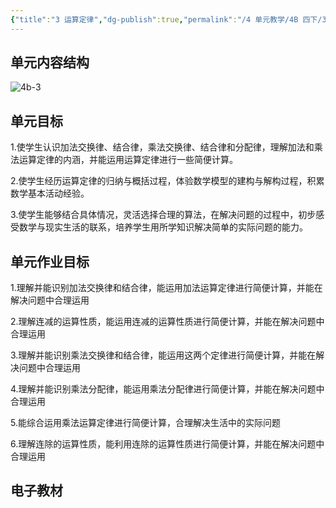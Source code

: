 ```yaml
---
{"title":"3 运算定律","dg-publish":true,"permalink":"/4 单元教学/4B 四下/3 运算定律/","dgPassFrontmatter":true,"noteIcon":""}
---
```



## 单元内容结构

![4b-3](https://r2.edui123.com/2023/04/4b-3.png)

## 单元目标

1.使学生认识加法交换律、结合律，乘法交换律、结合律和分配律，理解加法和乘法运算定律的内涵，并能运用运算定律进行一些简便计算。

2.使学生经历运算定律的归纳与概括过程，体验数学模型的建构与解构过程，积累数学基本活动经验。

3.使学生能够结合具体情况，灵活选择合理的算法，在解决问题的过程中，初步感受数学与现实生活的联系，培养学生用所学知识解决简单的实际问题的能力。

## 单元作业目标

1.理解并能识别加法交换律和结合律，能运用加法运算定律进行简便计算，并能在解决问题中合理运用

2.理解连减的运算性质，能运用连减的运算性质进行简便计算，并能在解决问题中合理运用

3.理解并能识别乘法交换律和结合律，能运用这两个定律进行简便计算，并能在解决问题中合理运用

4.理解并能识别乘法分配律，能运用乘法分配律进行简便计算，并能在解决问题中合理运用

5.能综合运用乘法运算定律进行简便计算，合理解决生活中的实际问题

6.理解连除的运算性质，能利用连除的运算性质进行简便计算，并能在解决问题中合理运用

## 电子教材

